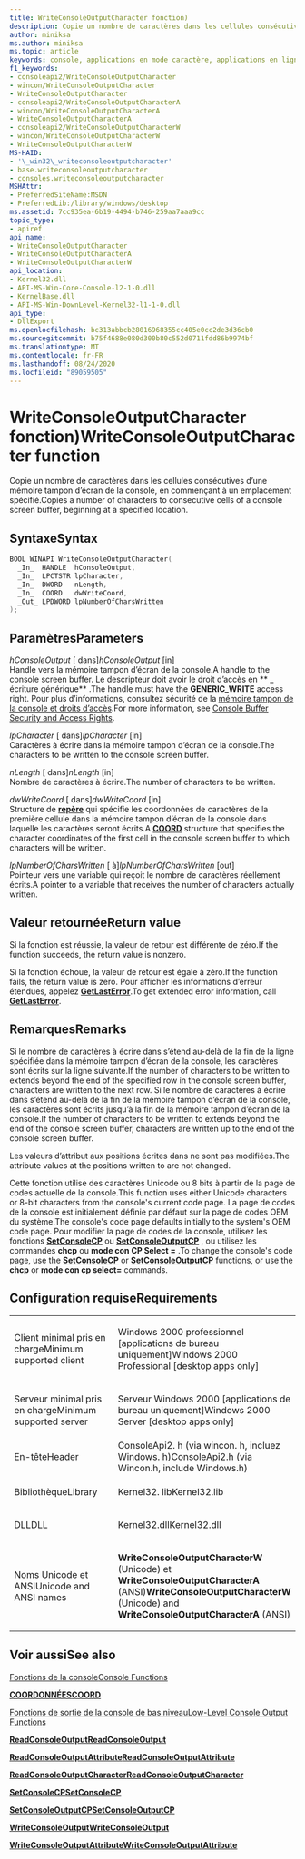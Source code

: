 ```yaml
---
title: WriteConsoleOutputCharacter fonction)
description: Copie un nombre de caractères dans les cellules consécutives d’une mémoire tampon d’écran de la console, en commençant à un emplacement spécifié.
author: miniksa
ms.author: miniksa
ms.topic: article
keywords: console, applications en mode caractère, applications en ligne de commande, applications Terminal Server, API de console
f1_keywords:
- consoleapi2/WriteConsoleOutputCharacter
- wincon/WriteConsoleOutputCharacter
- WriteConsoleOutputCharacter
- consoleapi2/WriteConsoleOutputCharacterA
- wincon/WriteConsoleOutputCharacterA
- WriteConsoleOutputCharacterA
- consoleapi2/WriteConsoleOutputCharacterW
- wincon/WriteConsoleOutputCharacterW
- WriteConsoleOutputCharacterW
MS-HAID:
- '\_win32\_writeconsoleoutputcharacter'
- base.writeconsoleoutputcharacter
- consoles.writeconsoleoutputcharacter
MSHAttr:
- PreferredSiteName:MSDN
- PreferredLib:/library/windows/desktop
ms.assetid: 7cc935ea-6b19-4494-b746-259aa7aaa9cc
topic_type:
- apiref
api_name:
- WriteConsoleOutputCharacter
- WriteConsoleOutputCharacterA
- WriteConsoleOutputCharacterW
api_location:
- Kernel32.dll
- API-MS-Win-Core-Console-l2-1-0.dll
- KernelBase.dll
- API-MS-Win-DownLevel-Kernel32-l1-1-0.dll
api_type:
- DllExport
ms.openlocfilehash: bc313abbcb28016968355cc405e0cc2de3d36cb0
ms.sourcegitcommit: b75f4688e080d300b80c552d0711fdd86b9974bf
ms.translationtype: MT
ms.contentlocale: fr-FR
ms.lasthandoff: 08/24/2020
ms.locfileid: "89059505"
---
```

# <a name="writeconsoleoutputcharacter-function"></a><span data-ttu-id="2d22a-104">WriteConsoleOutputCharacter fonction)</span><span class="sxs-lookup"><span data-stu-id="2d22a-104">WriteConsoleOutputCharacter function</span></span>


<span data-ttu-id="2d22a-105">Copie un nombre de caractères dans les cellules consécutives d’une mémoire tampon d’écran de la console, en commençant à un emplacement spécifié.</span><span class="sxs-lookup"><span data-stu-id="2d22a-105">Copies a number of characters to consecutive cells of a console screen buffer, beginning at a specified location.</span></span>

<a name="syntax"></a><span data-ttu-id="2d22a-106">Syntaxe</span><span class="sxs-lookup"><span data-stu-id="2d22a-106">Syntax</span></span>
------

```C
BOOL WINAPI WriteConsoleOutputCharacter(
  _In_  HANDLE  hConsoleOutput,
  _In_  LPCTSTR lpCharacter,
  _In_  DWORD   nLength,
  _In_  COORD   dwWriteCoord,
  _Out_ LPDWORD lpNumberOfCharsWritten
);
```

<a name="parameters"></a><span data-ttu-id="2d22a-107">Paramètres</span><span class="sxs-lookup"><span data-stu-id="2d22a-107">Parameters</span></span>
----------

<span data-ttu-id="2d22a-108">*hConsoleOutput* \[ dans\]</span><span class="sxs-lookup"><span data-stu-id="2d22a-108">*hConsoleOutput* \[in\]</span></span>  
<span data-ttu-id="2d22a-109">Handle vers la mémoire tampon d’écran de la console.</span><span class="sxs-lookup"><span data-stu-id="2d22a-109">A handle to the console screen buffer.</span></span> <span data-ttu-id="2d22a-110">Le descripteur doit avoir le droit d’accès en \*\* \_ écriture générique\*\* .</span><span class="sxs-lookup"><span data-stu-id="2d22a-110">The handle must have the **GENERIC\_WRITE** access right.</span></span> <span data-ttu-id="2d22a-111">Pour plus d’informations, consultez sécurité de la [mémoire tampon de la console et droits d’accès](console-buffer-security-and-access-rights.md).</span><span class="sxs-lookup"><span data-stu-id="2d22a-111">For more information, see [Console Buffer Security and Access Rights](console-buffer-security-and-access-rights.md).</span></span>

<span data-ttu-id="2d22a-112">*lpCharacter* \[ dans\]</span><span class="sxs-lookup"><span data-stu-id="2d22a-112">*lpCharacter* \[in\]</span></span>  
<span data-ttu-id="2d22a-113">Caractères à écrire dans la mémoire tampon d’écran de la console.</span><span class="sxs-lookup"><span data-stu-id="2d22a-113">The characters to be written to the console screen buffer.</span></span>

<span data-ttu-id="2d22a-114">*nLength* \[ dans\]</span><span class="sxs-lookup"><span data-stu-id="2d22a-114">*nLength* \[in\]</span></span>  
<span data-ttu-id="2d22a-115">Nombre de caractères à écrire.</span><span class="sxs-lookup"><span data-stu-id="2d22a-115">The number of characters to be written.</span></span>

<span data-ttu-id="2d22a-116">*dwWriteCoord* \[ dans\]</span><span class="sxs-lookup"><span data-stu-id="2d22a-116">*dwWriteCoord* \[in\]</span></span>  
<span data-ttu-id="2d22a-117">Structure de [**repère**](coord-str.md) qui spécifie les coordonnées de caractères de la première cellule dans la mémoire tampon d’écran de la console dans laquelle les caractères seront écrits.</span><span class="sxs-lookup"><span data-stu-id="2d22a-117">A [**COORD**](coord-str.md) structure that specifies the character coordinates of the first cell in the console screen buffer to which characters will be written.</span></span>

<span data-ttu-id="2d22a-118">*lpNumberOfCharsWritten* \[ à\]</span><span class="sxs-lookup"><span data-stu-id="2d22a-118">*lpNumberOfCharsWritten* \[out\]</span></span>  
<span data-ttu-id="2d22a-119">Pointeur vers une variable qui reçoit le nombre de caractères réellement écrits.</span><span class="sxs-lookup"><span data-stu-id="2d22a-119">A pointer to a variable that receives the number of characters actually written.</span></span>

<a name="return-value"></a><span data-ttu-id="2d22a-120">Valeur retournée</span><span class="sxs-lookup"><span data-stu-id="2d22a-120">Return value</span></span>
------------

<span data-ttu-id="2d22a-121">Si la fonction est réussie, la valeur de retour est différente de zéro.</span><span class="sxs-lookup"><span data-stu-id="2d22a-121">If the function succeeds, the return value is nonzero.</span></span>

<span data-ttu-id="2d22a-122">Si la fonction échoue, la valeur de retour est égale à zéro.</span><span class="sxs-lookup"><span data-stu-id="2d22a-122">If the function fails, the return value is zero.</span></span> <span data-ttu-id="2d22a-123">Pour afficher les informations d’erreur étendues, appelez [**GetLastError**](https://msdn.microsoft.com/library/windows/desktop/ms679360).</span><span class="sxs-lookup"><span data-stu-id="2d22a-123">To get extended error information, call [**GetLastError**](https://msdn.microsoft.com/library/windows/desktop/ms679360).</span></span>

<a name="remarks"></a><span data-ttu-id="2d22a-124">Remarques</span><span class="sxs-lookup"><span data-stu-id="2d22a-124">Remarks</span></span>
-------

<span data-ttu-id="2d22a-125">Si le nombre de caractères à écrire dans s’étend au-delà de la fin de la ligne spécifiée dans la mémoire tampon d’écran de la console, les caractères sont écrits sur la ligne suivante.</span><span class="sxs-lookup"><span data-stu-id="2d22a-125">If the number of characters to be written to extends beyond the end of the specified row in the console screen buffer, characters are written to the next row.</span></span> <span data-ttu-id="2d22a-126">Si le nombre de caractères à écrire dans s’étend au-delà de la fin de la mémoire tampon d’écran de la console, les caractères sont écrits jusqu’à la fin de la mémoire tampon d’écran de la console.</span><span class="sxs-lookup"><span data-stu-id="2d22a-126">If the number of characters to be written to extends beyond the end of the console screen buffer, characters are written up to the end of the console screen buffer.</span></span>

<span data-ttu-id="2d22a-127">Les valeurs d’attribut aux positions écrites dans ne sont pas modifiées.</span><span class="sxs-lookup"><span data-stu-id="2d22a-127">The attribute values at the positions written to are not changed.</span></span>

<span data-ttu-id="2d22a-128">Cette fonction utilise des caractères Unicode ou 8 bits à partir de la page de codes actuelle de la console.</span><span class="sxs-lookup"><span data-stu-id="2d22a-128">This function uses either Unicode characters or 8-bit characters from the console's current code page.</span></span> <span data-ttu-id="2d22a-129">La page de codes de la console est initialement définie par défaut sur la page de codes OEM du système.</span><span class="sxs-lookup"><span data-stu-id="2d22a-129">The console's code page defaults initially to the system's OEM code page.</span></span> <span data-ttu-id="2d22a-130">Pour modifier la page de codes de la console, utilisez les fonctions [**SetConsoleCP**](setconsolecp.md) ou [**SetConsoleOutputCP**](setconsoleoutputcp.md) , ou utilisez les commandes **chcp** ou **mode con CP Select =** .</span><span class="sxs-lookup"><span data-stu-id="2d22a-130">To change the console's code page, use the [**SetConsoleCP**](setconsolecp.md) or [**SetConsoleOutputCP**](setconsoleoutputcp.md) functions, or use the **chcp** or **mode con cp select=** commands.</span></span>

<a name="requirements"></a><span data-ttu-id="2d22a-131">Configuration requise</span><span class="sxs-lookup"><span data-stu-id="2d22a-131">Requirements</span></span>
------------

<table>
<colgroup>
<col width="50%" />
<col width="50%" />
</colgroup>
<tbody>
<tr class="odd">
<td><p><span data-ttu-id="2d22a-132">Client minimal pris en charge</span><span class="sxs-lookup"><span data-stu-id="2d22a-132">Minimum supported client</span></span></p></td>
<td><p><span data-ttu-id="2d22a-133">Windows 2000 professionnel [applications de bureau uniquement]</span><span class="sxs-lookup"><span data-stu-id="2d22a-133">Windows 2000 Professional [desktop apps only]</span></span></p></td>
</tr>
<tr class="even">
<td><p><span data-ttu-id="2d22a-134">Serveur minimal pris en charge</span><span class="sxs-lookup"><span data-stu-id="2d22a-134">Minimum supported server</span></span></p></td>
<td><p><span data-ttu-id="2d22a-135">Serveur Windows 2000 [applications de bureau uniquement]</span><span class="sxs-lookup"><span data-stu-id="2d22a-135">Windows 2000 Server [desktop apps only]</span></span></p></td>
</tr>
<tr class="odd">
<td><p><span data-ttu-id="2d22a-136">En-tête</span><span class="sxs-lookup"><span data-stu-id="2d22a-136">Header</span></span></p></td>
<td><span data-ttu-id="2d22a-137">ConsoleApi2. h (via wincon. h, incluez Windows. h)</span><span class="sxs-lookup"><span data-stu-id="2d22a-137">ConsoleApi2.h (via Wincon.h, include Windows.h)</span></span></td>
</tr>
<tr class="even">
<td><p><span data-ttu-id="2d22a-138">Bibliothèque</span><span class="sxs-lookup"><span data-stu-id="2d22a-138">Library</span></span></p></td>
<td><span data-ttu-id="2d22a-139">Kernel32. lib</span><span class="sxs-lookup"><span data-stu-id="2d22a-139">Kernel32.lib</span></span></td>
</tr>
<tr class="odd">
<td><p><span data-ttu-id="2d22a-140">DLL</span><span class="sxs-lookup"><span data-stu-id="2d22a-140">DLL</span></span></p></td>
<td><span data-ttu-id="2d22a-141">Kernel32.dll</span><span class="sxs-lookup"><span data-stu-id="2d22a-141">Kernel32.dll</span></span></td>
</tr>
<tr class="even">
<td><p><span data-ttu-id="2d22a-142">Noms Unicode et ANSI</span><span class="sxs-lookup"><span data-stu-id="2d22a-142">Unicode and ANSI names</span></span></p></td>
<td><p><span data-ttu-id="2d22a-143"><strong>WriteConsoleOutputCharacterW</strong> (Unicode) et <strong>WriteConsoleOutputCharacterA</strong> (ANSI)</span><span class="sxs-lookup"><span data-stu-id="2d22a-143"><strong>WriteConsoleOutputCharacterW</strong> (Unicode) and <strong>WriteConsoleOutputCharacterA</strong> (ANSI)</span></span></p></td>
</tr>
<tr class="odd">
</tr>
<tr class="even">
</tr>
<tr class="odd">
</tr>
<tr class="even">
</tr>
</tbody>
</table>

## <a name="span-idsee_alsospansee-also"></a><span data-ttu-id="2d22a-144"><span id="see_also"></span>Voir aussi</span><span class="sxs-lookup"><span data-stu-id="2d22a-144"><span id="see_also"></span>See also</span></span>


[<span data-ttu-id="2d22a-145">Fonctions de la console</span><span class="sxs-lookup"><span data-stu-id="2d22a-145">Console Functions</span></span>](console-functions.md)

[<span data-ttu-id="2d22a-146">**COORDONNÉES**</span><span class="sxs-lookup"><span data-stu-id="2d22a-146">**COORD**</span></span>](coord-str.md)

[<span data-ttu-id="2d22a-147">Fonctions de sortie de la console de bas niveau</span><span class="sxs-lookup"><span data-stu-id="2d22a-147">Low-Level Console Output Functions</span></span>](low-level-console-output-functions.md)

[<span data-ttu-id="2d22a-148">**ReadConsoleOutput**</span><span class="sxs-lookup"><span data-stu-id="2d22a-148">**ReadConsoleOutput**</span></span>](readconsoleoutput.md)

[<span data-ttu-id="2d22a-149">**ReadConsoleOutputAttribute**</span><span class="sxs-lookup"><span data-stu-id="2d22a-149">**ReadConsoleOutputAttribute**</span></span>](readconsoleoutputattribute.md)

[<span data-ttu-id="2d22a-150">**ReadConsoleOutputCharacter**</span><span class="sxs-lookup"><span data-stu-id="2d22a-150">**ReadConsoleOutputCharacter**</span></span>](readconsoleoutputcharacter.md)

[<span data-ttu-id="2d22a-151">**SetConsoleCP**</span><span class="sxs-lookup"><span data-stu-id="2d22a-151">**SetConsoleCP**</span></span>](setconsolecp.md)

[<span data-ttu-id="2d22a-152">**SetConsoleOutputCP**</span><span class="sxs-lookup"><span data-stu-id="2d22a-152">**SetConsoleOutputCP**</span></span>](setconsoleoutputcp.md)

[<span data-ttu-id="2d22a-153">**WriteConsoleOutput**</span><span class="sxs-lookup"><span data-stu-id="2d22a-153">**WriteConsoleOutput**</span></span>](writeconsoleoutput.md)

[<span data-ttu-id="2d22a-154">**WriteConsoleOutputAttribute**</span><span class="sxs-lookup"><span data-stu-id="2d22a-154">**WriteConsoleOutputAttribute**</span></span>](writeconsoleoutputattribute.md)

 

 




